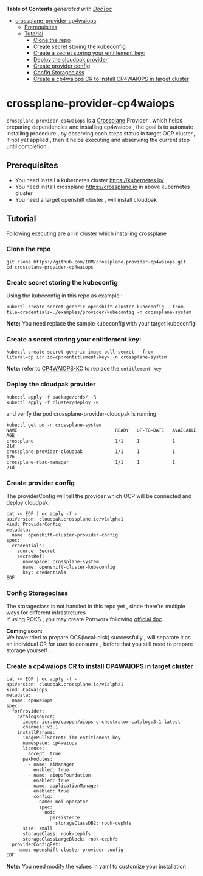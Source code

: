 <!-- START doctoc generated TOC please keep comment here to allow auto update -->
<!-- DON'T EDIT THIS SECTION, INSTEAD RE-RUN doctoc TO UPDATE -->
**Table of Contents**  *generated with [DocToc](https://github.com/thlorenz/doctoc)*

- [crossplane-provider-cp4waiops](#crossplane-provider-cp4waiops)
  - [Prerequisites](#prerequisites)
  - [Tutorial](#tutorial)
    - [Clone the repo](#clone-the-repo)
    - [Create secret storing the kubeconfig](#create-secret-storing-the-kubeconfig)
    - [Create a secret storing your entitlement key:](#create-a-secret-storing-your-entitlement-key)
    - [Deploy the cloudpak provider](#deploy-the-cloudpak-provider)
    - [Create provider config](#create-provider-config)
    - [Config Storageclass](#config-storageclass)
    - [Create a cp4waiops CR to install CP4WAIOPS in target cluster](#create-a-cp4waiops-cr-to-install-cp4waiops-in-target-cluster)

<!-- END doctoc generated TOC please keep comment here to allow auto update -->

# crossplane-provider-cp4waiops

`crossplane-provider-cp4waiops` is a [Crossplane](https://crossplane.io/) Provider 
, which helps preparing dependencies and installing cp4waiops , the goal is to automate installing procedure , by observing  each steps status in target OCP cluster , if not yet applied , then it helps executing and abservinig the current step until completion .

## Prerequisites

- You need install a kubernetes cluster https://kubernetes.io/
- You need install crossplane https://crossplane.io in above kubernetes cluster
- You need a target openshift cluster , will install cloudpak

## Tutorial

Following executing are all in cluster which installing crossplane 

### Clone the repo


```shell
git clone https://github.com/IBM/crossplane-provider-cp4waiops.git
cd crossplane-provider-cp4waiops
```

### Create secret storing the kubeconfig 

Using the kubeconfig in this repo as example :

```shell
kubectl create secret generic openshift-cluster-kubeconfig --from-file=credentials=./examples/provider/kubeconfig -n crossplane-system
```

**Note:** You need replace the sample kubeconfig with your target kubeconfig 

### Create a secret storing your entitlement key:

```
kubectl create secret generic image-pull-secret --from-literal=cp.icr.io=cp:<entitlement-key> -n crossplane-system
```

**Note:** refer to [CP4WAIOPS-KC](https://www.ibm.com/docs/en/cloud-paks/cp-waiops/3.1.0?topic=installing-preparing-install-cloud-pak#entitlement_keys) to replace the `entitlement-key` 



### Deploy the cloudpak provider 

```shell
kubectl apply -f package/crds/ -R
kubectl apply -f cluster/deploy -R
```

and verify the pod crossplane-provider-cloudpak is running 

```shell
kubectl get po -n crossplane-system
NAME                                    READY   UP-TO-DATE   AVAILABLE   AGE
crossplane                              1/1     1            1           21d
crossplane-provider-cloudpak            1/1     1            1           17h
crossplane-rbac-manager                 1/1     1            1           21d
```


### Create provider config

The providerConfig will tell the provider which OCP will be connected and deploy cloudpak.


```shell
cat << EOF | oc apply -f -
apiVersion: cloudpak.crossplane.io/v1alpha1
kind: ProviderConfig
metadata:
  name: openshift-cluster-provider-config 
spec:
  credentials:
    source: Secret
    secretRef:
      namespace: crossplane-system
      name: openshift-cluster-kubeconfig 
      key: credentials
EOF
```

### Config Storageclass

The storageclass is not handled in this repo yet , since there're multiple ways for different infrastrctures .  
If using ROKS , you may create Portworx following [official doc](https://www.ibm.com/docs/en/cloud-paks/cp-waiops/3.1.0?topic=requirements-storage-considerations#portworx-cli) 

**Coming soon:**   
We have tried to prepare OCS(local-disk) successfully , will separate it as an individual CR for user to consume , before that you still need to prepare storage yourself .


### Create a cp4waiops CR to install CP4WAIOPS in target cluster 

```shell
cat << EOF | oc apply -f -
apiVersion: cloudpak.crossplane.io/v1alpha1
kind: Cp4waiops
metadata:
  name: cp4waiops
spec:
  forProvider:
    catalogsource:
      image: icr.io/cpopen/aiops-orchestrator-catalog:3.1-latest
      channel: v3.1
    installParams:
      imagePullSecret: ibm-entitlement-key
      namespace: cp4waiops
      license: 
        accept: true
      pakModules:
        - name: aiManager
          enabled: true
        - name: aiopsFoundation
          enabled: true
        - name: applicationManager
          enabled: true
          config: 
          - name: noi-operator
            spec: 
              noi:
                persistence:
                  storageClassDB2: rook-cephfs
      size: small
      storageClass: rook-cephfs
      storageClassLargeBlock: rook-cephfs
  providerConfigRef:
    name: openshift-cluster-provider-config 
EOF
```

**Note:** You need modify the values in yaml to customize your installation 



